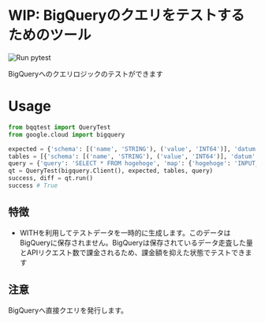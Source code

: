 # WIP: BigQueryのクエリをテストするためのツール
<img alt="Run pytest" src="https://github.com/tamanobi/bq-query-unittest/workflows/Run%20Tests/badge.svg">

BigQueryへのクエリロジックのテストができます

# Usage

```python
from bqqtest import QueryTest
from google.cloud import bigquery

expected = {'schema': [('name', 'STRING'), ('value', 'INT64')], 'datum': [['abc', 100]]}
tables = [{'schema': [('name', 'STRING'), ('value', 'INT64')], 'datum': [['abc', 100]], 'name': 'INPUT_DATA'}]
query = {'query': 'SELECT * FROM hogehoge', 'map': {'hogehoge': 'INPUT_DATA'}, 'params': []}
qt = QueryTest(bigquery.Client(), expected, tables, query)
success, diff = qt.run()
success # True
```

## 特徴

 * WITHを利用してテストデータを一時的に生成します。このデータはBigQueryに保存されません。BigQueryは保存されているデータ走査した量とAPIリクエスト数で課金されるため、課金額を抑えた状態でテストできます

## 注意
BigQueryへ直接クエリを発行します。
